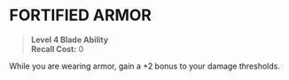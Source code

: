 # FORTIFIED ARMOR

> **Level 4 Blade Ability**  
> **Recall Cost:** 0

While you are wearing armor, gain a +2 bonus to your damage thresholds.